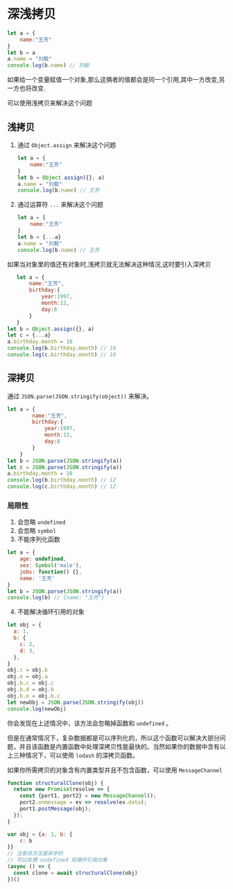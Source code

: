 # 深浅拷贝
```JavaScript
let a = {
    name:"王芳"
}
let b = a
a.name = "刘毅"
console.log(b.name) // 刘毅
```
如果给一个变量赋值一个对象,那么这俩者的值都会是同一个引用,其中一方改变,另一方也将改变.

可以使用浅拷贝来解决这个问题
## 浅拷贝
1. 通过 `Object.assign` 来解决这个问题
    ```JavaScript
    let a = {
        name:"王芳"
    }
    let b = Object.assign({}, a)
    a.name = "刘毅"
    console.log(b.name) // 王芳
    ```
2. 通过运算符 `...` 来解决这个问题
    ```JavaScript
    let a = {
        name:"王芳"
    }
    let b = {...a}
    a.name = "刘毅"
    console.log(b.name) // 王芳
    ```

如果当对象里的值还有对象时,浅拷贝就无法解决这种情况,这时要引入深拷贝
 ```JavaScript
    let a = {
        name:"王芳",
        birthday:{
            year:1997,
            month:12,
            day:8
        }
    }
let b = Object.assign({}, a)
let c = {...a}
a.birthday.month = 10
console.log(b.birthday.month) // 10
console.log(c.birthday.month) // 10
```
## 深拷贝
通过 `JSON.parse(JSON.stringify(object))` 来解决。
```JavaScript
let a = {
        name:"王芳",
        birthday:{
            year:1997,
            month:12,
            day:8
        }
    }
let b = JSON.parse(JSON.stringify(a))
let c = JSON.parse(JSON.stringify(a))
a.birthday.month = 10
console.log(b.birthday.month) // 12
console.log(c.birthday.month) // 12
```
### 局限性
1. 会忽略 `undefined`
2. 会忽略 `symbol`
3. 不能序列化函数
```JavaScript
let a = {
    age: undefined,
    sex: Symbol('male'),
    jobs: function() {},
    name: '王芳'
}
let b = JSON.parse(JSON.stringify(a))
console.log(b) // {name: "王芳"}
```
4. 不能解决循环引用的对象
```JavaScript
let obj = {
  a: 1,
  b: {
    c: 2,
    d: 3,
  },
}
obj.c = obj.b
obj.e = obj.a
obj.b.c = obj.c
obj.b.d = obj.b
obj.b.e = obj.b.c
let newObj = JSON.parse(JSON.stringify(obj))
console.log(newObj)
```
你会发现在上述情况中，该方法会忽略掉函数和 `undefined` 。

但是在通常情况下，复杂数据都是可以序列化的，所以这个函数可以解决大部分问题，并且该函数是内置函数中处理深拷贝性能最快的。当然如果你的数据中含有以上三种情况下，可以使用 `lodash` 的深拷贝函数。

如果你所需拷贝的对象含有内置类型并且不包含函数，可以使用 `MessageChannel`
```JavaScript
function structuralClone(obj) {
  return new Promise(resolve => {
    const {port1, port2} = new MessageChannel();
    port2.onmessage = ev => resolve(ev.data);
    port1.postMessage(obj);
  });
}

var obj = {a: 1, b: {
    c: b
}}
// 注意该方法是异步的
// 可以处理 undefined 和循环引用对象
(async () => {
  const clone = await structuralClone(obj)
})()
```